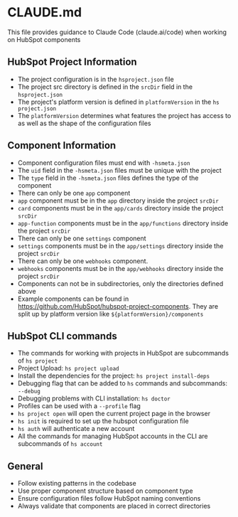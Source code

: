 # CLAUDE.md

This file provides guidance to Claude Code (claude.ai/code) when working on HubSpot components 
## HubSpot Project Information
- The project configuration is in the `hsproject.json` file
- The project src directory is defined in the `srcDir` field in the `hsproject.json`
- The project's platform version is defined in `platformVersion` in the `hs project.json`
- The `platformVersion` determines what features the project has access to as well as the shape of the configuration files

## Component Information
- Component configuration files must end with `-hsmeta.json`
- The `uid` field in the `-hsmeta.json` files must be unique with the project
- The `type` field in the `-hsmeta.json` files defines the type of the component
- There can only be one `app` component
- `app` component must be in the `app` directory inside the project `srcDir`
- `card` components must be in the `app/cards` directory inside the project `srcDir`
- `app-function` components must be in the `app/functions` directory  inside the project `srcDir`
- There can only be one `settings` component
- `settings` components must be in the `app/settings` directory inside the project `srcDir`
- There can only be one `webhooks` component.
- `webhooks` components must be in the `app/webhooks` directory inside the project `srcDir`
- Components can not be in subdirectories, only the directories defined above 
- Example components can be found in https://github.com/HubSpot/hubspot-project-components.  They are split up by platform version like `${platformVersion}/components` 

## HubSpot CLI commands
- The commands for working with projects in HubSpot are subcommands of `hs project`
- Project Upload: `hs project upload`
- Install the dependencies for the project: `hs project install-deps`
- Debugging flag that can be added to `hs` commands and subcommands: `--debug`
- Debugging problems with CLI installation: `hs doctor`
- Profiles can be used with a `--profile` flag
- `hs project open` will open the current project page in the browser
- `hs init` is required to set up the hubspot configuration file
- `hs auth` will authenticate a new account
- All the commands for managing HubSpot accounts in the CLI are subcommands of `hs account`

## General
- Follow existing patterns in the codebase
- Use proper component structure based on component type
- Ensure configuration files follow HubSpot naming conventions
- Always validate that components are placed in correct directories